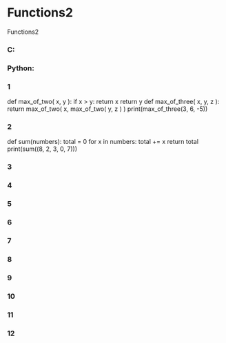 # Functions2
Functions2
### C:



### Python:
### 1

def max_of_two( x, y ):
    if x > y:
        return x
    return y
def max_of_three( x, y, z ):
    return max_of_two( x, max_of_two( y, z ) )
print(max_of_three(3, 6, -5))

### 2

def sum(numbers):
    total = 0
    for x in numbers:
        total += x
    return total
print(sum((8, 2, 3, 0, 7)))

### 3



### 4



### 5



### 6



### 7



### 8



### 9



### 10



### 11



### 12


